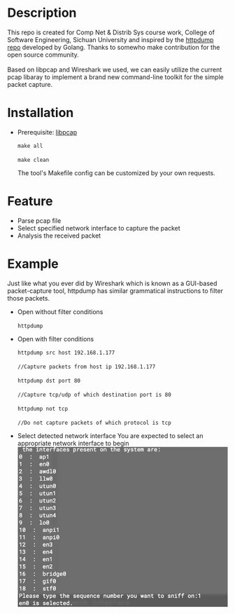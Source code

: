 # Description
This repo is created for   Comp Net & Distrib Sys course work, College of Software Engineering, Sichuan University and inspired by the [httpdump repo](https://github.com/hsiafan/httpdump) developed by Golang. Thanks to somewho make contribution for the open source community.<br></br>
Based on libpcap and Wireshark we used, we can easily utilize the current pcap libaray to implement a brand new command-line toolkit for the simple packet capture.
# Installation
* Prerequisite: [libpcap](https://www.tcpdump.org/)
    ```
    make all

    make clean
    ```

    The tool's Makefile config can be customized by your own requests.
# Feature
* Parse pcap file
* Select specified network interface to capture the packet
* Analysis the received packet
# Example
 Just like what you ever did by Wireshark which is known as a GUI-based packet-capture tool, httpdump has similar grammatical instructions to filter those packets.
* Open without filter conditions

    ```httpdump```

* Open with filter conditions

    ```
    httpdump src host 192.168.1.177

    //Capture packets from host ip 192.168.1.177

    httpdump dst port 80

    //Capture tcp/udp of which destination port is 80

    httpdump not tcp

    //Do not capture packets of which protocol is tcp
    ```
* Select detected network interface
    You are expected to select an appropriate network interface to begin
    ![选择网络接口](./src/screenshot.png)
